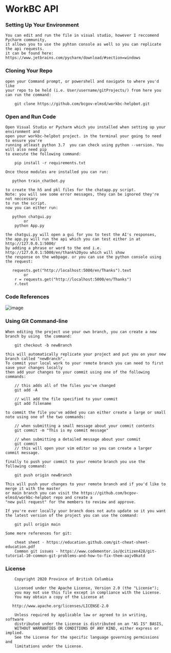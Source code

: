 # WorkBC API

### Setting Up Your Environment

    You can edit and run the file in visual studio, however I reccomend Pycharm community,
    it allows you to use the pyhton console as well so you can replicate the api requests.
    it can be found here: https://www.jetbrains.com/pycharm/download/#section=windows 

### Cloning Your Repo

    open your Command prompt, or powershell and navigate to where you'd like
    your repo to be held (i.e. User/username/gitProjects/) from here you can run the command: 

        git clone https://github.com/bcgov-elmsd/workbc-helpbot.git

### Open and Run Code

    Open Visual Studio or Pycharm which you installed when setting up your environment and
    open your workbc-helpbot project. in the terminal your going to need to ensure you're 
    running atleast python 3.7  you can check using python --version. You will also need pip
    to execute the following command:
        
        pip install -r requirements.txt
    
    Once those modules are installed you can run:
       
       python train_chatbot.py
    
    to create the h5 and pkl files for the chatapp.py script.
    Note: you will see some error messages, they can be ignored they're not neccessary
    to run the script. 
    now you can either run:
       
       python chatgui.py
            or
        python App.py
     
    the chatgui.py will open a gui for you to test the AI's responses,
    the app.py will run the api which you can test either in at http://127.0.0.1:5000/
    by adding a phrase or word to the end i.e. http://127.0.0.1:5000/en/thank%20you which will show
    the response on the webpage. or you can use the python console using the request:
       
       requests.get("http://localhost:5000/en/Thanks").text
            or
        r = requests.get("http://localhost:5000/en/Thanks")
        r.text
### Code References
![image](https://github.com/bcgov-elmsd/workbc-helpbot/blob/main/HelpbotCode.png)
    
### Using Git Command-line

    When editing the project use your own branch, you can create a new branch by using  the command:

        git checkout -b newBranch

    this will automatically replicate your project and put you on your new branch called "newBranch".
    To commit your local work to your remote branch you can need to first save your changes locally 
    then add your changes to your commit using one of the following commands:

        // this adds all of the files you've changed
        git add -A  
        
        // will add the file specified to your commit
        git add filename

    to commit the file you've added you can either create a large or small note using one of the two commands:

        // when submitting a small message about your commit contents
        git commit -m "This is my commit message"   

        // when submitting a detailed message about your commit
        git commit
        // this will open your vim editor so you can create a larger commit message.

    finally to push your commit to your remote branch you use the following command:

        git push origin newBranch

    This will push your changes to your remote branch and if you'd like to merge it with the master 
    or main branch you can visit the https://github.com/bcgov-elmsd/workbc-helpbot repo and create a 
    "new pull request" for the members to review and approve.

    If you're ever locally your branch does not auto update so it you want the latest version of the project you can use the command:

        git pull origin main

    Some more references for git:

        cheat sheet - https://education.github.com/git-cheat-sheet-education.pdf
        Common git issues - https://www.codementor.io/@citizen428/git-tutorial-10-common-git-problems-and-how-to-fix-them-aajv0katd
        
        
   ### License
   
        Copyright 2020 Province of British Columbia

        Licensed under the Apache License, Version 2.0 (the "License");
        you may not use this file except in compliance with the License.
        You may obtain a copy of the License at

       http://www.apache.org/licenses/LICENSE-2.0

        Unless required by applicable law or agreed to in writing, software
        distributed under the License is distributed on an "AS IS" BASIS,
        WITHOUT WARRANTIES OR CONDITIONS OF ANY KIND, either express or implied.
        See the License for the specific language governing permissions and
        limitations under the License.

